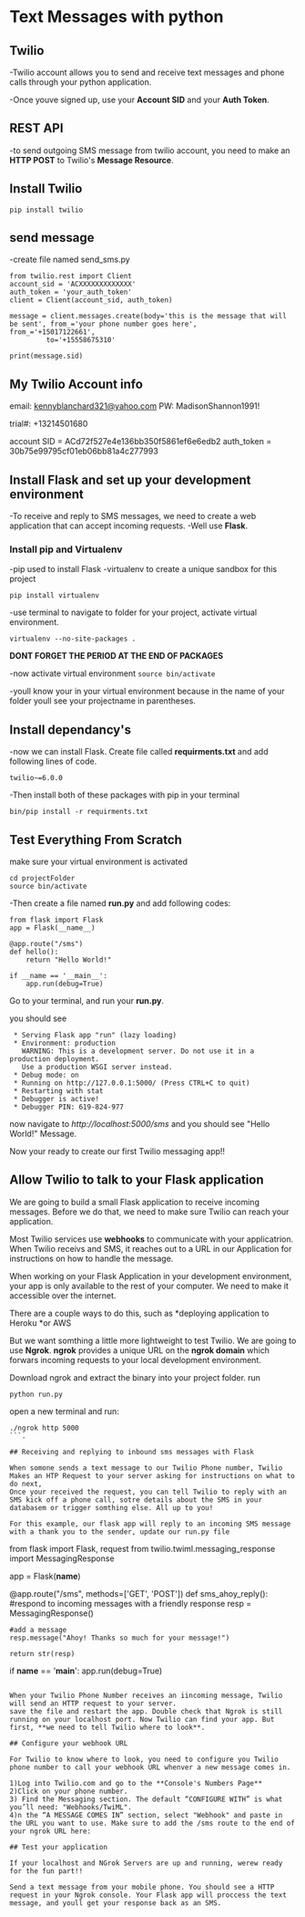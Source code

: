 # Text Messages with python

## Twilio
-Twilio account allows you to send and receive text messages and phone calls through your python application.

-Once youve signed up, use your **Account SID** and your **Auth Token**.

## REST API
-to send outgoing SMS message from twilio account, you need to make an **HTTP POST** to Twilio's **Message Resource**.

## Install Twilio
```pip install twilio```

## send message

-create file named send_sms.py
```
from twilio.rest import Client
account_sid = 'ACXXXXXXXXXXXXX'
auth_token = 'your_auth_token'
client = Client(account_sid, auth_token)

message = client.messages.create(body='this is the message that will be sent', from_='your phone number goes here',          from_='+15017122661',
         to='+15558675310'

print(message.sid)
```


## My Twilio Account info
email: kennyblanchard321@yahoo.com
PW: MadisonShannon1991!

trial#: 
+13214501680

account SID = ACd72f527e4e136bb350f5861ef6e6edb2
auth_token = 30b75e99795cf01eb06bb81a4c277993




## Install Flask and set up your development environment

-To receive and reply to SMS messages, we need to create a web application that can accept incoming requests.
-Well use **Flask**.

### Install pip and Virtualenv
-pip used to install Flask 
-virtualenv to create a unique sandbox for this project

```
pip install virtualenv
```

-use terminal to navigate to folder for your project, activate virtual environment.
```cd project_folder
virtualenv --no-site-packages .
```

**DONT FORGET THE PERIOD AT THE END OF PACKAGES**

-now activate virtual environment
``` source bin/activate ```

-youll know your in your virtual environment because in the name of your folder youll see your projectname in parentheses.



## Install dependancy's

-now we can install Flask. Create file called **requirments.txt** and add following lines of code.
``` Flask>=0.12
twilio~=6.0.0
```

-Then install both of these packages with pip in your terminal

```
bin/pip install -r requirments.txt
```

## Test Everything From Scratch
make sure your virtual environment is activated

```
cd projectFolder
source bin/activate 
```

-Then create a file named **run.py** and add following codes:
```
from flask import Flask
app = Flask(__name__)

@app.route("/sms")
def hello():
	return "Hello World!"

if __name == '__main__':
	app.run(debug=True)

```


Go to your terminal, and run your **run.py**.

you should see 
```
 * Serving Flask app "run" (lazy loading)
 * Environment: production
   WARNING: This is a development server. Do not use it in a production deployment.
   Use a production WSGI server instead.
 * Debug mode: on
 * Running on http://127.0.0.1:5000/ (Press CTRL+C to quit)
 * Restarting with stat
 * Debugger is active!
 * Debugger PIN: 619-824-977
```

now navigate to *http://localhost:5000/sms* and you should see "Hello World!" Message.

Now your ready to create our first Twilio messaging app!!


## Allow Twilio to talk to your Flask application
We are going to build a small Flask application to receive incoming messages. Before we do that, we need to make sure Twilio can reach your application.

Most Twilio services use **webhooks** to communicate with your applicatrion. When Twilio receivs and SMS, it reaches out to a URL in our Application for instructions on how to handle the message.

When working on your Flask Application in your development environment, your app is only available to the rest of your computer. We need to make it accessible over the internet.

There are a couple ways to do this, such as
*deploying application to Heroku
*or AWS

But we want somthing a little more lightweight to test Twilio.
We are going to use **Ngrok**. 
**ngrok** provides a unique URL on the **ngrok domain** which forwars incoming requests to your local development environment.

Download ngrok and extract the binary into your project folder.
run 
```
python run.py
```

open a new terminal and run:
```
./ngrok http 5000
```.

## Receiving and replying to inbound sms messages with Flask

When somone sends a text message to our Twilio Phone number, Twilio Makes an HTP Request to your server asking for instructions on what to do next,
Once your received the request, you can tell Twilio to reply with an SMS kick off a phone call, sotre details about the SMS in your databasem or trigger somthing else. All up to you!

For this example, our flask app will reply to an incoming SMS message with a thank you to the sender, update our run.py file

```
from flask import Flask, request
from twilio.twiml.messaging_response import MessagingResponse

app = Flask(__name__)

@app.route("/sms", methods=['GET', 'POST'])
def sms_ahoy_reply():
	#respond to incoming messages with a friendly response
	resp = MessagingResponse()

	#add a message
	resp.message("Ahoy! Thanks so much for your message!")

	return str(resp)

if __name__ == '__main__':
	app.run(debug=True)
```

When your Twilio Phone Number receives an iincoming message, Twilio will send an HTTP request to your server.
save the file and restart the app. Double check that Ngrok is still running on your localhost port. Now Twilio can find your app. But first, **we need to tell Twilio where to look**.

## Configure your webhook URL

For Twilio to know where to look, you need to configure you Twilio phone number to call your webhook URL whenver a new message comes in.

1)Log into Twilio.com and go to the **Console's Numbers Page**
2)Click on your phone number.
3) Find the Messaging section. The default “CONFIGURE WITH” is what you’ll need: "Webhooks/TwiML".
4)n the “A MESSAGE COMES IN” section, select "Webhook" and paste in the URL you want to use. Make sure to add the /sms route to the end of your ngrok URL here:

## Test your application

If your localhost and NGrok Servers are up and running, werew ready for the fun part!!

Send a text message from your mobile phone. You should see a HTTP request in your Ngrok console. Your Flask app will proccess the text message, and youll get your response back as an SMS.



 







